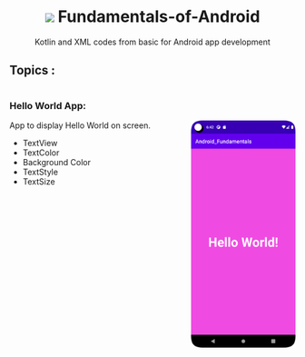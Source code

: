 <h1 align="center"> <img src="https://1.bp.blogspot.com/-7A4WynwLsMw/XbBpCXG8fHI/AAAAAAAAMt4/uOa1bpLskYgrwGbllhSu2SDj_Mig8SXJQCLcBGAsYHQ/s1600/2000_600px.gif"   > Fundamentals-of-Android  </h1>

 <p align="center"> Kotlin and XML codes from basic for Android app development </p>
 
 ## Topics : 
#
### Hello World App:


App to display Hello World on screen. 
<img align="right" height="400" src="Images/S1.png">
- TextView
- TextColor
- Background Color
- TextStyle
- TextSize

